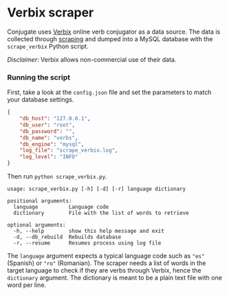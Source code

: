 # Verbix scraper

Conjugate uses [Verbix](http://www.verbix.com/) online verb conjugator as a data source. The data is collected through [scraping](https://www.wikiwand.com/en/Web_scraping) and dumped into a MySQL database with the `scrape_verbix` Python script.

*Disclaimer*: Verbix allows non-commercial use of their data.

### Running the script

First, take a look at the `config.json` file and set the parameters to match your database settings.

```json
{
	"db_host": "127.0.0.1",
	"db_user": "root",
	"db_password": "",
	"db_name": "verbs",
	"db_engine": "mysql",
    "log_file": "scrape_verbix.log",
    "log_level": "INFO"
}
```

Then run `python scrape_verbix.py`.

```
usage: scrape_verbix.py [-h] [-d] [-r] language dictionary

positional arguments:
  language          Language code
  dictionary        File with the list of words to retrieve

optional arguments:
  -h, --help        show this help message and exit
  -d, --db_rebuild  Rebuilds database
  -r, --resume      Resumes process using log file
```

The `language` argument expects a typical language code such as `"es"` (Spanish) or `"ro"` (Romanian). The scraper needs a list of words in the target language to check if they are verbs through Verbix, hence the `dictionary` argument. The dictionary is meant to be a plain text file with one word per line.